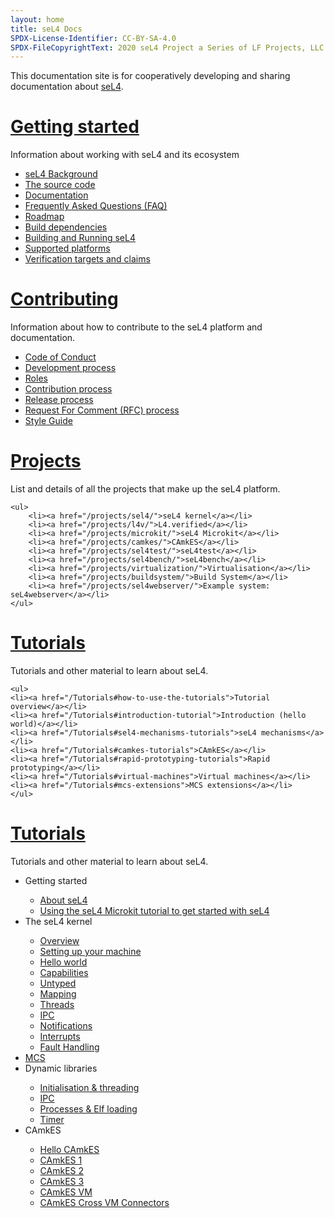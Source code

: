 ```yaml
---
layout: home
title: seL4 Docs
SPDX-License-Identifier: CC-BY-SA-4.0
SPDX-FileCopyrightText: 2020 seL4 Project a Series of LF Projects, LLC.
---
```

 <div class="flex-grid">
  <div class="col">

This documentation site is for cooperatively developing and sharing documentation about <a href="https://sel4.systems">seL4</a>.
</div>
</div>


 <div class="flex-grid">
  <div class="col">
   <h1><a href="/GettingStarted">Getting started</a></h1>
	<p>Information about working with seL4 and its ecosystem</p>
	<ul>
	<li><a href="/GettingStarted#background-and-terminology">seL4 Background</a></li>
	<li><a href="/MaintainedRepositories">The source code</a></li>
	<li><a href="/projects/sel4/documentation.html">Documentation</a></li>
	<li><a href="/projects/sel4/frequently-asked-questions.html">Frequently Asked Questions (FAQ)</a></li>
	<li><a href="/projects/roadmap.html">Roadmap</a></li>
	<li><a href="/projects/buildsystem/host-dependencies.html">Build dependencies</a></li>
	<li><a href="/GettingStarted#running-sel4">Building and Running seL4</a></li>
	<li><a href="/Hardware">Supported platforms</a></li>
	<li><a href="/projects/sel4/verified-configurations.html">Verification targets and claims</a></li>
	</ul>
  </div>
  <div class="col">
   <h1><a href="/processes/">Contributing</a></h1>
	<p>Information about how to contribute to the seL4 platform and documentation.</p>
        <ul>
        <li><a href="/processes/conduct.html">Code of Conduct</a></li>
        <li><a href="/processes#development-processes">Development process</a></li>
        <li><a href="/processes/roles.html">Roles</a></li>
        <li><a href="/processes/contributing.html">Contribution process</a></li>
        <li><a href="/processes/release-process.html">Release process</a></li>
        <li><a href="/processes/rfc-process.html">Request For Comment (RFC) process</a></li>
        <li><a href="/processes/style-guide.html">Style Guide</a></li>
	</ul>
  </div>
 </div>
 <div class="flex-grid" >
  <div class="col ">
   <h1><a href="/projects/">Projects</a></h1>
	<p>List and details of all the projects that make up the seL4 platform.</p>

	<ul>
        <li><a href="/projects/sel4/">seL4 kernel</a></li>
        <li><a href="/projects/l4v/">L4.verified</a></li>
        <li><a href="/projects/microkit/">seL4 Microkit</a></li>
        <li><a href="/projects/camkes/">CAmkES</a></li>
        <li><a href="/projects/sel4test/">seL4test</a></li>
        <li><a href="/projects/sel4bench/">seL4bench</a></li>
        <li><a href="/projects/virtualization/">Virtualisation</a></li>
        <li><a href="/projects/buildsystem/">Build System</a></li>
        <li><a href="/projects/sel4webserver/">Example system: seL4webserver</a></li>
	</ul>
  </div>
  <div class="col">
   <h1><a href="/Tutorials/">Tutorials</a></h1>
	<p>Tutorials and other material to learn about seL4.</p>

	<ul>
	<li><a href="/Tutorials#how-to-use-the-tutorials">Tutorial overview</a></li>
	<li><a href="/Tutorials#introduction-tutorial">Introduction (hello world)</a></li>
	<li><a href="/Tutorials#sel4-mechanisms-tutorials">seL4 mechanisms</a></li>
	<li><a href="/Tutorials#camkes-tutorials">CAmkES</a></li>
	<li><a href="/Tutorials#rapid-prototyping-tutorials">Rapid prototyping</a></li>
	<li><a href="/Tutorials#virtual-machines">Virtual machines</a></li>
	<li><a href="/Tutorials#mcs-extensions">MCS extensions</a></li>
	</ul>
  </div>
 </div>


  <div class="col">
    <h1><a href="/TutorialsReworked/">Tutorials</a></h1>
  	<p>Tutorials and other material to learn about seL4.</p>
    <ul>
      <li>Getting started</li>
      <ul>
        <li><a href="/TutorialsReworked/GettingStarted/about-seL4">About seL4</a></li>
        <li><a href="/TutorialsReworked/GettingStarted/microkit">Using the seL4 Microkit tutorial to get started with seL4</a></li>
      </ul>
      <li>The seL4 kernel</li>
      <ul>
        <li><a href="/TutorialsReworked/seL4Kernel/overview">Overview</a></li>
        <li><a href="TutorialsReworked/seL4Kernel/setting-up">Setting up your machine</a></li>
        <li><a href="TutorialsReworked/seL4Kernel/hello-world">Hello world</a></li>
        <li><a href="TutorialsReworked/seL4Kernel/capabilities">Capabilities</a></li>
        <li><a href="TutorialsReworked/seL4Kernel/untyped">Untyped</a></li>
        <li><a href="TutorialsReworked/seL4Kernel/mapping">Mapping</a></li>
        <li><a href="TutorialsReworked/seL4Kernel/threads">Threads</a></li>
        <li><a href="TutorialsReworked/seL4Kernel/ipc">IPC</a></li>
        <li><a href="TutorialsReworked/seL4Kernel/notifications">Notifications</a></li>
        <li><a href="TutorialsReworked/seL4Kernel/interrupts">Interrupts</a></li>
        <li><a href="TutorialsReworked/seL4Kernel/faults">Fault Handling</a></li>
      </ul>
      <li><a href="/TutorialsReworked/mcs">MCS</a></li>
      <li>Dynamic libraries</li>
      <ul>
        <li><a href="TutorialsReworked/DynamicLibraries/initialisation">Initialisation & threading</a></li>
        <li><a href="TutorialsReworked/DynamicLibraries/ipc">IPC</a></li>
        <li><a href="TutorialsReworked/DynamicLibraries/processes">Processes & Elf loading</a></li>
        <li><a href="TutorialsReworked/DynamicLibraries/timer">Timer</a></li>
      </ul>
      <li>CAmkES</li>
      <ul>
        <li><a href="TutorialsReworked/CAmkES/hello-camkes">Hello CAmkES</a></li>
        <li><a href="TutorialsReworked/CAmkES/camkes1">CAmkES 1</a></li>
        <li><a href="TutorialsReworked/CAmkES/camkes2">CAmkES 2</a></li>
        <li><a href="TutorialsReworked/CAmkES/camkes3">CAmkES 3</a></li>
        <li><a href="TutorialsReworked/CAmkES/camkes-vm">CAmkES VM</a></li>
        <li><a href="TutorialsReworked/CAmkES/camkes-cross-vm">CAmkES Cross VM Connectors</a></li>
      </ul>
    </ul>
  </div>
